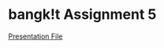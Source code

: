 # bangk!t Assignment 5

[Presentation File](https://docs.google.com/presentation/d/1UYBXq7OnoKcet0N09Tu7K7AG8bXA9XJli1GO0Rd298k/edit?usp=sharing)